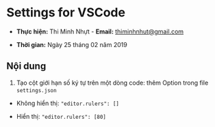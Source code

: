 # Settings for VSCode

* **Thực hiện:** Thi Minh Nhựt - **Email:** thiminhnhut@gmail.com

* **Thời gian:** Ngày 25 tháng 02 năm 2019

## Nội dung

1. Tạo cột giới hạn số ký tự trên một dòng code: thêm Option trong file `settings.json`

* Không hiển thị: `"editor.rulers": []`

* Hiển thị: `"editor.rulers": [80]`